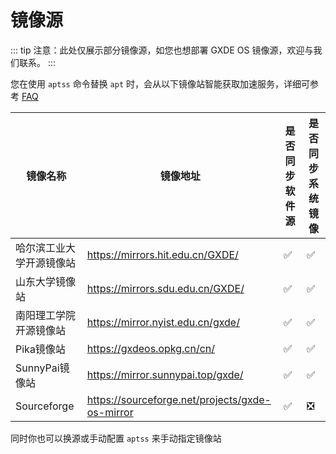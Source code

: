 # 镜像源

::: tip
注意：此处仅展示部分镜像源，如您也想部署 GXDE OS 镜像源，欢迎与我们联系。
:::

您在使用 `aptss` 命令替换 `apt` 时，会从以下镜像站智能获取加速服务，详细可参考 [FAQ](/install/faq)

| 镜像名称 | 镜像地址 | 是否同步软件源 | 是否同步系统镜像 |
| --- | --- | --- | --- |
| 哈尔滨工业大学开源镜像站 | https://mirrors.hit.edu.cn/GXDE/ | ✅ | ✅ |
| 山东大学镜像站 | https://mirrors.sdu.edu.cn/GXDE/ | ✅ | ✅ |
| 南阳理工学院开源镜像站 | https://mirror.nyist.edu.cn/gxde/ | ✅ | ✅ |
| Pika镜像站 | https://gxdeos.opkg.cn/cn/ | ✅ | ✅ |
| SunnyPai镜像站 | https://mirror.sunnypai.top/gxde/ | ✅ | ✅ |
| Sourceforge | https://sourceforge.net/projects/gxde-os-mirror | ✅ | ❎ |

同时你也可以换源或手动配置 `aptss` 来手动指定镜像站
